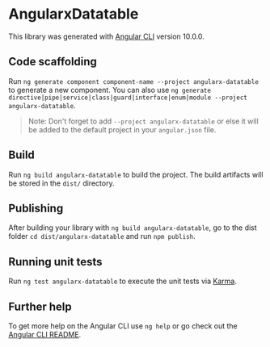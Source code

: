 # AngularxDatatable

This library was generated with [Angular CLI](https://github.com/angular/angular-cli) version 10.0.0.

## Code scaffolding

Run `ng generate component component-name --project angularx-datatable` to generate a new component. You can also use `ng generate directive|pipe|service|class|guard|interface|enum|module --project angularx-datatable`.
> Note: Don't forget to add `--project angularx-datatable` or else it will be added to the default project in your `angular.json` file. 

## Build

Run `ng build angularx-datatable` to build the project. The build artifacts will be stored in the `dist/` directory.

## Publishing

After building your library with `ng build angularx-datatable`, go to the dist folder `cd dist/angularx-datatable` and run `npm publish`.

## Running unit tests

Run `ng test angularx-datatable` to execute the unit tests via [Karma](https://karma-runner.github.io).

## Further help

To get more help on the Angular CLI use `ng help` or go check out the [Angular CLI README](https://github.com/angular/angular-cli/blob/master/README.md).
